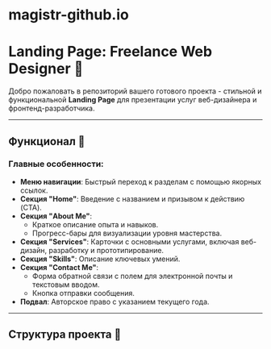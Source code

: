 # magistr-github.io
# Landing Page: Freelance Web Designer 🚀

Добро пожаловать в репозиторий вашего готового проекта - стильной и функциональной **Landing Page** для презентации услуг веб-дизайнера и фронтенд-разработчика.

---

## Функционал 🔧
### Главные особенности:
- **Меню навигации**: Быстрый переход к разделам с помощью якорных ссылок.
- **Секция "Home"**: Введение с названием и призывом к действию (CTA).
- **Секция "About Me"**:
  - Краткое описание опыта и навыков.
  - Прогресс-бары для визуализации уровня мастерства.
- **Секция "Services"**: Карточки с основными услугами, включая веб-дизайн, разработку и прототипирование.
- **Секция "Skills"**: Описание ключевых умений.
- **Секция "Contact Me"**:
  - Форма обратной связи с полем для электронной почты и текстовым вводом.
  - Кнопка отправки сообщения.
- **Подвал**: Авторское право с указанием текущего года.

---

## Структура проекта 📂

